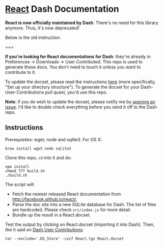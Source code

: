 # [React](http://facebook.github.io/react/) Dash Documentation

**React is now officially maintained by Dash**. There's no need for this library anymore. Thus, it's now deprecated!

Below is the old instruction.

===

**If you're looking for React documentations for Dash**: they're already in Preferences -> Downloads -> User Contributed. This repo is used to generate those docs. You don't need to touch it unless you want to contribute to it.

To update the docset, please read the instructions [here](https://github.com/Kapeli/Dash-User-Contributions#contribute-a-new-docset) (more specifically, "Set up your directory structure"). To generate the docset for your Dash-User-Contributions pull quest, you'd use this repo.

**Note**: if you do wish to update the docset, please notify me by [opening an issue](https://github.com/chenglou/react-dash/issues/new). I'd like to double check everything before you send it off to the Dash repo.

## Instructions

Prerequisites: wget, node and sqlite3. For OS X:

    brew install wget node sqlite3

Clone this repo, `cd` into it and do:

    npm install
    chmod 777 build.sh
    ./build.sh

The script will:

- Fetch the newest released React documentation from http://facebook.github.io/react/.
- Parse the doc site into a new SQLite database for Dash. The list of files are hardcoded. Please check `src/index.js` for more detail.
- Bundle up the result in a React.docset.

Test the output by clicking on React.docset (importing it into Dash). Then, like it said on [Dash User Contributions](https://github.com/Kapeli/Dash-User-Contributions#contribute-a-new-docset):

    tar --exclude='.DS_Store' -cvzf React.tgz React.docset
